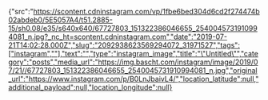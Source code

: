 {"src":"https://scontent.cdninstagram.com/vp/1fbe6bed304d6cd2f274474b02abdeb0/5E5057A4/t51.2885-15/sh0.08/e35/s640x640/67727803_151322386046655_2540045731910994081_n.jpg?_nc_ht=scontent.cdninstagram.com","date":"2019-07-21T14:02:28.000Z","slug":"2092938623569294072_31971527","tags":["instagram",""],"text":"","type":"instagram_image","title":"\"Untitled\"","category":"posts","media_url":"https://img.bascht.com/instagram/image/2019/07/21//67727803_151322386046655_2540045731910994081_n.jpg","original_url":"https://www.instagram.com/p/B0LnJbaivL4/","location_latitude":null,"additional_payload":null,"location_longitude":null}
